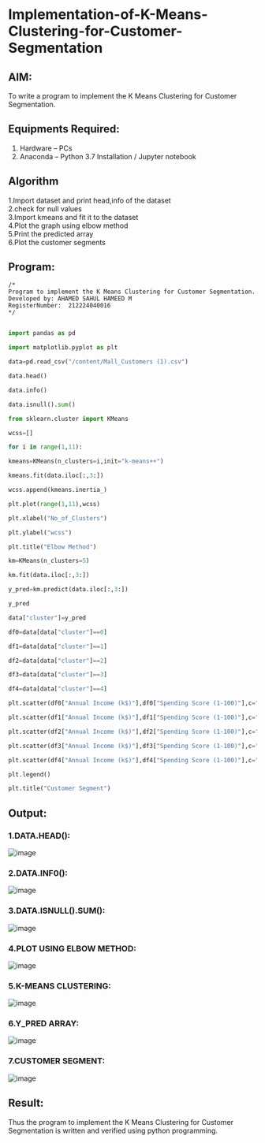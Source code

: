 # Implementation-of-K-Means-Clustering-for-Customer-Segmentation

## AIM:
To write a program to implement the K Means Clustering for Customer Segmentation.

## Equipments Required:
1. Hardware – PCs
2. Anaconda – Python 3.7 Installation / Jupyter notebook

## Algorithm
1.Import dataset and print head,info of the dataset  
2.check for null values   
3.Import kmeans and fit it to the dataset    
4.Plot the graph using elbow method    
5.Print the predicted array    
6.Plot the customer segments    

## Program:
```
/*
Program to implement the K Means Clustering for Customer Segmentation.
Developed by: AHAMED SAHUL HAMEED M
RegisterNumber:  212224040016
*/
```
```python

import pandas as pd

import matplotlib.pyplot as plt

data=pd.read_csv("/content/Mall_Customers (1).csv")

data.head()

data.info()

data.isnull().sum()

from sklearn.cluster import KMeans

wcss=[]

for i in range(1,11):

kmeans=KMeans(n_clusters=i,init="k-means++")

kmeans.fit(data.iloc[:,3:])

wcss.append(kmeans.inertia_)

plt.plot(range(1,11),wcss)

plt.xlabel("No_of_Clusters")

plt.ylabel("wcss")

plt.title("Elbow Method")

km=KMeans(n_clusters=5)

km.fit(data.iloc[:,3:])

y_pred=km.predict(data.iloc[:,3:])

y_pred

data["cluster"]=y_pred

df0=data[data["cluster"]==0]

df1=data[data["cluster"]==1]

df2=data[data["cluster"]==2]

df3=data[data["cluster"]==3]

df4=data[data["cluster"]==4]

plt.scatter(df0["Annual Income (k$)"],df0["Spending Score (1-100)"],c="red",label="cluster0")

plt.scatter(df1["Annual Income (k$)"],df1["Spending Score (1-100)"],c="black",label="cluster1")

plt.scatter(df2["Annual Income (k$)"],df2["Spending Score (1-100)"],c="blue",label="cluster2")

plt.scatter(df3["Annual Income (k$)"],df3["Spending Score (1-100)"],c="green",label="cluster3")

plt.scatter(df4["Annual Income (k$)"],df4["Spending Score (1-100)"],c="magenta",label="cluster4")

plt.legend()

plt.title("Customer Segment")
```
## Output:
### 1.DATA.HEAD():
![image](https://github.com/HIRU-VIRU/Implementation-of-K-Means-Clustering-for-Customer-Segmentation/assets/145972122/1af1baf8-ff03-4418-8954-d016511424a5)


### 2.DATA.INF0():
![image](https://github.com/HIRU-VIRU/Implementation-of-K-Means-Clustering-for-Customer-Segmentation/assets/145972122/8aea2495-1396-48a5-8c82-1e370c2f1ac0)


### 3.DATA.ISNULL().SUM():

![image](https://github.com/HIRU-VIRU/Implementation-of-K-Means-Clustering-for-Customer-Segmentation/assets/145972122/c2d37c17-6599-4fe7-bda8-1aa62751cd38)


### 4.PLOT USING ELBOW METHOD:
![image](https://github.com/HIRU-VIRU/Implementation-of-K-Means-Clustering-for-Customer-Segmentation/assets/145972122/082a0349-0b0a-4b5d-a216-84b730ada6dc)


### 5.K-MEANS CLUSTERING:
![image](https://github.com/HIRU-VIRU/Implementation-of-K-Means-Clustering-for-Customer-Segmentation/assets/145972122/ca848331-3981-42e6-a228-2bf605ea646b)

### 6.Y_PRED ARRAY:
![image](https://github.com/HIRU-VIRU/Implementation-of-K-Means-Clustering-for-Customer-Segmentation/assets/145972122/2d12beab-4254-4295-8331-f41137f9583e)






### 7.CUSTOMER SEGMENT:

![image](https://github.com/HIRU-VIRU/Implementation-of-K-Means-Clustering-for-Customer-Segmentation/assets/145972122/feee15df-c7a4-414e-8f76-3ea295d2c6a4)




## Result:
Thus the program to implement the K Means Clustering for Customer Segmentation is written and verified using python programming.
